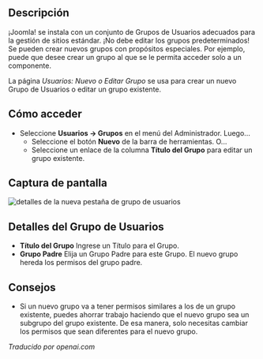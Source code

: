 <!-- Filename: Help4.x:Users:_New_or_Edit_Group  / Display title: Utilisateurs : Nouveau ou Modifier le Groupe -->

## Descripción

¡Joomla! se instala con un conjunto de Grupos de Usuarios adecuados para la gestión de sitios estándar. ¡No debe editar los grupos predeterminados! Se pueden crear nuevos grupos con propósitos especiales. Por ejemplo, puede que desee crear un grupo al que se le permita acceder solo a un componente.

La página *Usuarios: Nuevo o Editar Grupo* se usa para crear un nuevo Grupo de Usuarios o editar un grupo existente.

## Cómo acceder

- Seleccione **Usuarios → Grupos** en el menú del Administrador. Luego...
  - Seleccione el botón **Nuevo** de la barra de herramientas. O...
  - Seleccione un enlace de la columna **Título del Grupo** para editar un grupo existente.

## Captura de pantalla

![detalles de la nueva pestaña de grupo de usuarios](../../../es/images/users/users-new-group-details-tab.png)

## Detalles del Grupo de Usuarios

- **Título del Grupo** Ingrese un Título para el Grupo.
- **Grupo Padre** Elija un Grupo Padre para este Grupo. El nuevo grupo hereda
  los permisos del grupo padre.

## Consejos

- Si un nuevo grupo va a tener permisos similares a los de un grupo existente, 
  puedes ahorrar trabajo haciendo que el nuevo grupo sea un subgrupo del grupo existente.
  De esa manera, solo necesitas cambiar los permisos que sean diferentes 
  para el nuevo grupo.

*Traducido por openai.com*

